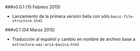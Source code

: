 ###v0.0.1 (10 Febrero 2015)

- Lanzamiento de la primera versión beta con sólo `basic-file-structure.html`

###v0.1 (04 Marzo 2015)

- Traducción al español y cambio en nombre de archivo base a `estructura-wai-aria-basica.html`
